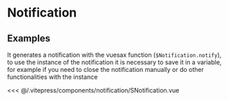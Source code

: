 # Notification

## Examples

It generates a notification with the vuesax function (`$Notification.notify`), to use the instance of the notification it is necessary to save it in a variable, for example if you need to close the notification manually or do other functionalities with the instance

<SContainer>
<SNotification/>
</SContainer>

<<< @/.vitepress/components/notification/SNotification.vue
